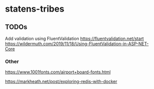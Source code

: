# statens-tribes



## TODOs

Add validation using FluentValidation
https://fluentvalidation.net/start
https://wildermuth.com/2019/11/18/Using-FluentValidation-in-ASP-NET-Core


### Other

https://www.1001fonts.com/airport+board-fonts.html


https://markheath.net/post/exploring-redis-with-docker